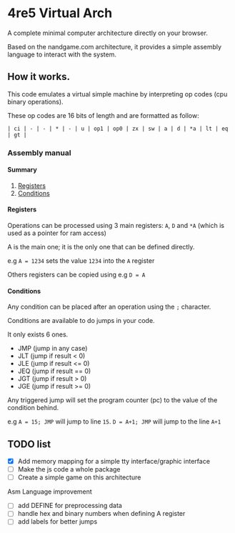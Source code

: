 # 4re5 Virtual Arch
A complete minimal computer architecture directly on your browser.

Based on the nandgame.com architecture, it provides a simple assembly language to interact with the system.

## How it works.
This code emulates a virtual simple machine by interpreting op codes (cpu binary operations).

These op codes are 16 bits of length and are formatted as follow:

    | ci | - | - | * | - | u | op1 | op0 | zx | sw | a | d | *a | lt | eq | gt |


### Assembly manual
#### Summary
1. [Registers](#registers)
2. [Conditions](#conditions)


#### Registers
Operations can be processed using 3 main registers: `A`, `D` and `*A` (which is used as a pointer for ram access)

A is the main one; it is the only one that can be defined directly.

e.g `A = 1234` sets the value `1234` into the `A` register

Others registers can be copied using e.g `D = A`

#### Conditions
Any condition can be placed after an operation using the `;` character.

Conditions are available to do jumps in your code.

It only exists 6 ones.

- JMP (jump in any case)
- JLT (jump if result  < 0)
- JLE (jump if result <= 0)
- JEQ (jump if result == 0)
- JGT (jump if result  > 0)
- JGE (jump if result >= 0)

Any triggered jump will set the program counter (pc) to the value of the condition behind.

e.g `A = 15; JMP` will jump to line `15`.
`D = A+1; JMP` will jump to the line `A+1`

## TODO list
- [x] Add memory mapping for a simple tty interface/graphic interface
- [ ] Make the js code a whole package
- [ ] Create a simple game on this architecture

Asm Language improvement
- [ ] add DEFINE for preprocessing data
- [ ] handle hex and binary numbers when defining A register
- [ ] add labels for better jumps